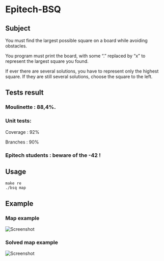 # Epitech-BSQ
## Subject
You must find the largest possible square on a board while avoiding obstacles.

You program must print the board, with some “.” replaced by “x” to represent the largest square you found.

If ever there are several solutions, you have to represent only the highest square. If they are still several solutions, choose the square to the left.
## Tests result
### Moulinette : 88,4%. 

### Unit tests: 

Coverage : 92%

Branches : 90%

### Epitech students : beware of the -42 !

## Usage
```
make re
./bsq map
```
## Example
### Map example
![Screenshot](https://steemitimages.com/p/3W72119s5BjWMGm4Xa2MvD5AT2bJsSA8F9WeC71v1s1fKfGkK9mMKuc3LcvF4KigbWg9UsrpEPG4YSEbgpWatPMhukbN7nVn453Ccpf2EpxLog1gjqJ5F4?format=match&mode=fit&width=640)

### Solved map example
![Screenshot](https://steemitimages.com/p/3W72119s5BjWMGm4Xa2MvD5AT2bJsSA8F9WeC71v1s1fKfGkK9mMKuc3LcvF4KigbWg9UsrpEPG4YSEeEB2FTNjn4jwFseHBeWZ7aN9m3THG9gQbid2Ght?format=match&mode=fit&width=640)
